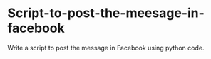 # Script-to-post-the-meesage-in-facebook
Write a script to post the message in Facebook using python code.
